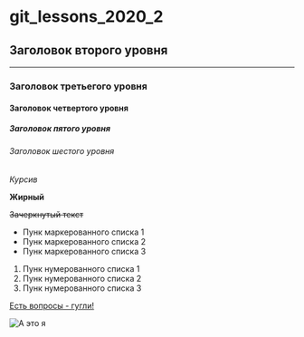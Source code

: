 # git_lessons_2020_2
## Заголовок второго уровня
---
### Заголовок третьегого уровня
#### Заголовок четвертого уровня
##### Заголовок пятого уровня
###### Заголовок шестого уровня

*Курсив*

__Жирный__

~~Зачеркнутый текст~~

* Пунк маркерованного списка 1
* Пунк маркерованного списка 2
* Пунк маркерованного списка 3

1. Пунк нумерованного списка 1
1. Пунк нумерованного списка 2
1. Пунк нумерованного списка 3

[Есть вопросы - гугли!](https://www.google.com)

![А это я](https://sun9-63.userapi.com/JKCdBwUDuAsWGBO6sZa3roUwqhcbuwEVitY9SA/fBEYUXvt1bE.jpg)